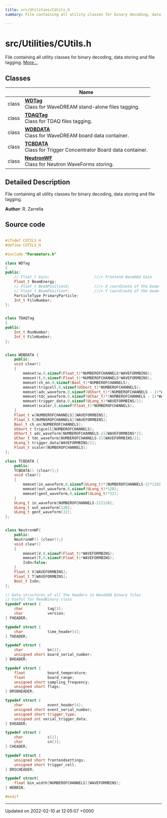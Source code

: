 ```yaml
---
title: src/Utilities/CUtils.h
summary: File containing all utility classes for binary decoding, data storing and file tagging. 

---
```


# src/Utilities/CUtils.h

File containing all utility classes for binary decoding, data storing and file tagging.  [More...](#detailed-description)

## Classes

|                | Name           |
| -------------- | -------------- |
| class | **[WDTag](/Classes/classWDTag.md)** <br>Class for WaveDREAM stand-alone files tagging.  |
| class | **[TDAQTag](/Classes/classTDAQTag.md)** <br>Class for TDAQ files tagging.  |
| class | **[WDBDATA](/Classes/classWDBDATA.md)** <br>Class for WaveDREAM board data container.  |
| class | **[TCBDATA](/Classes/classTCBDATA.md)** <br>Class for Trigger Concentrator Board data container.  |
| class | **[NeutronWF](/Classes/classNeutronWF.md)** <br>Class for Neutron WaveForms storing.  |

## Detailed Description

File containing all utility classes for binary decoding, data storing and file tagging. 

**Author**: R. Zarrella 



## Source code

```cpp

#ifndef CUTILS_H
#define CUTILS_H

#include "Parameters.h"

class WDTag
{
public:
    // Float_t Gain;                    ///< Frontend WaveDAQ Gain
    Float_t BeamEnergy;                 
    // Float_t BeamPositionX;           ///< X coordinate of the beam
    // Float_t BeamPositionY;           ///< Y coordinate of the beam
    ParticleType PrimaryParticle;       
    Int_t FileNumber;                   
};


class TDAQTag
{
public:
    Int_t RunNumber;        
    Int_t FileNumber;       
};


class WDBDATA {
    public:
    void clear()
    {
        memset(w,0,sizeof(Float_t)*NUMBEROFCHANNELS*WAVEFORMBINS);
        memset(t,0,sizeof(Float_t)*NUMBEROFCHANNELS*WAVEFORMBINS);
        memset(ch_on,0,sizeof(Bool_t)*NUMBEROFCHANNELS);
        memset(trigcell,0,sizeof(UShort_t)*NUMBEROFCHANNELS);
        memset(adc_waveform,0,sizeof(UShort_t)*(NUMBEROFCHANNELS - 2)*WAVEFORMBINS*2);
        memset(tdc_waveform,0,sizeof(UChar_t)*(NUMBEROFCHANNELS - 2)*WAVEFORMBINS/2);
        memset(trigger_data,0,sizeof(ULong_t)*WAVEFORMBINS/2);
        memset(scaler,0,sizeof(Float_t)*NUMBEROFCHANNELS);
    }
    Float_t w[NUMBEROFCHANNELS][WAVEFORMBINS];                  
    Float_t t[NUMBEROFCHANNELS][WAVEFORMBINS];                  
    Bool_t ch_on[NUMBEROFCHANNELS];                             
    UShort_t trigcell[NUMBEROFCHANNELS];                        
    UShort_t adc_waveform[NUMBEROFCHANNELS-2][WAVEFORMBINS*2];  
    UChar_t tdc_waveform[NUMBEROFCHANNELS-2][WAVEFORMBINS/2];   
    ULong_t trigger_data[WAVEFORMBINS/2];                       
    Float_t scaler[NUMBEROFCHANNELS];                           
};

class TCBDATA {
    public:
    TCBDATA() {clear();}
    void clear()
    {
        memset(in_waveform,0,sizeof(ULong_t)*(NUMBEROFCHANNELS-2)*128);
        memset(out_waveform,0,sizeof(ULong_t)*128);
        memset(gent_waveform,0,sizeof(ULong_t)*32);
    }
    ULong_t in_waveform[NUMBEROFCHANNELS-2][128];   
    ULong_t out_waveform[128];                      
    ULong_t gent_waveform[32];                      
};


class NeutronWF{
    public:
    NeutronWF() {clear();}
    void clear()
    {
        memset(V,0,sizeof(Float_t)*WAVEFORMBINS);
        memset(T,0,sizeof(Float_t)*WAVEFORMBINS);
        IsOn=false;
    }
    Float_t V[WAVEFORMBINS];    
    Float_t T[WAVEFORMBINS];    
    Bool_t IsOn;                
};

// Data structures of all the headers in WaveDAQ binary files
// Useful for ReadBinary class
typedef struct {
    char           tag[3];
    char           version;
} FHEADER;

typedef struct {
    char           time_header[4];
} THEADER;

typedef struct {
    char           bn[2];
    unsigned short board_serial_number;
} BHEADER;

typedef struct {
    float          board_temperature;
    float          board_range;
    unsigned short sampling_frequency;
    unsigned short flags;
} DRSBHEADER;

typedef struct {
    char           event_header[4];
    unsigned short event_serial_number;
    unsigned short trigger_type;
    unsigned int serial_trigger_data;
} EHEADER;

typedef struct {
    char           c[1];
    char           cn[3];
} CHEADER;

typedef struct {
    unsigned short frontendsettings;
    unsigned short trigger_cell;
} DRSCHEADER;

typedef struct{
    float bin_width[NUMBEROFCHANNELS][WAVEFORMBINS];
} WDBBIN;

#endif
```


-------------------------------

Updated on 2022-02-10 at 12:05:07 +0000
